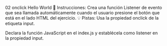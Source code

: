 02 onclick Hello World
📝 Instrucciones:
Crea una función Listener de evento que sea llamada automáticamente cuando el usuario presione el botón que está en el lado HTML del ejercicio.
💡 Pistas:
Usa la propiedad onclick de la etiqueta input.

Declara la función JavaScript en el index.js y establécela como listener en la propiedad input.